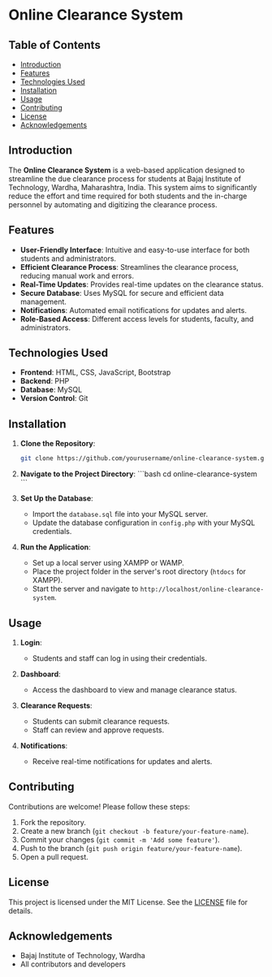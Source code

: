 
# Online Clearance System

## Table of Contents
- [Introduction](#introduction)
- [Features](#features)
- [Technologies Used](#technologies-used)
- [Installation](#installation)
- [Usage](#usage)
- [Contributing](#contributing)
- [License](#license)
- [Acknowledgements](#acknowledgements)

## Introduction
The **Online Clearance System** is a web-based application designed to streamline the due clearance process for students at Bajaj Institute of Technology, Wardha, Maharashtra, India. This system aims to significantly reduce the effort and time required for both students and the in-charge personnel by automating and digitizing the clearance process.

## Features
- **User-Friendly Interface**: Intuitive and easy-to-use interface for both students and administrators.
- **Efficient Clearance Process**: Streamlines the clearance process, reducing manual work and errors.
- **Real-Time Updates**: Provides real-time updates on the clearance status.
- **Secure Database**: Uses MySQL for secure and efficient data management.
- **Notifications**: Automated email notifications for updates and alerts.
- **Role-Based Access**: Different access levels for students, faculty, and administrators.

## Technologies Used
- **Frontend**: HTML, CSS, JavaScript, Bootstrap
- **Backend**: PHP
- **Database**: MySQL
- **Version Control**: Git

## Installation

1. **Clone the Repository**:
   ```bash
   git clone https://github.com/yourusername/online-clearance-system.git

2. **Navigate to the Project Directory**:
   \`\`\`bash
   cd online-clearance-system
   \`\`\`
3. **Set Up the Database**:
   - Import the `database.sql` file into your MySQL server.
   - Update the database configuration in `config.php` with your MySQL credentials.

4. **Run the Application**:
   - Set up a local server using XAMPP or WAMP.
   - Place the project folder in the server's root directory (`htdocs` for XAMPP).
   - Start the server and navigate to `http://localhost/online-clearance-system`.

## Usage

1. **Login**:
   - Students and staff can log in using their credentials.
   
2. **Dashboard**:
   - Access the dashboard to view and manage clearance status.
   
3. **Clearance Requests**:
   - Students can submit clearance requests.
   - Staff can review and approve requests.

4. **Notifications**:
   - Receive real-time notifications for updates and alerts.

## Contributing

Contributions are welcome! Please follow these steps:

1. Fork the repository.
2. Create a new branch (`git checkout -b feature/your-feature-name`).
3. Commit your changes (`git commit -m 'Add some feature'`).
4. Push to the branch (`git push origin feature/your-feature-name`).
5. Open a pull request.

## License

This project is licensed under the MIT License. See the [LICENSE](LICENSE) file for details.

## Acknowledgements

- Bajaj Institute of Technology, Wardha
- All contributors and developers
